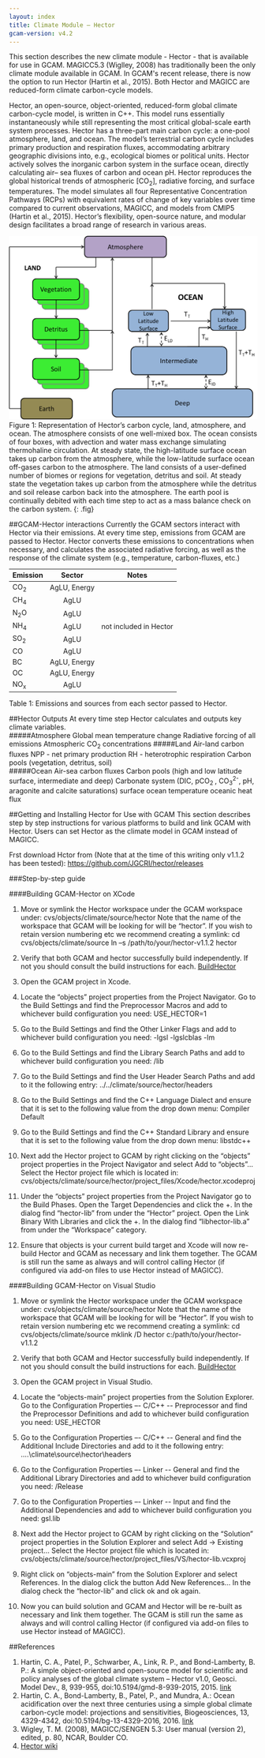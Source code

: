 ```yaml
---
layout: index
title: Climate Module – Hector	
gcam-version: v4.2
---
```


This section describes the new climate module - Hector - that is available for use in GCAM. MAGICC5.3 (Wiglley, 2008) has traditionally been the only climate module available in GCAM.  In GCAM's recent release, there is now the option to run Hector (Hartin et al., 2015).  Both Hector and MAGICC are reduced-form climate carbon-cycle models. 

Hector, an open-source, object-oriented, reduced-form global climate carbon-cycle model, is written in C++. This model runs essentially instantaneously while still representing the most critical global-scale earth system processes. Hector has a three-part main carbon cycle: a one-pool atmosphere, land, and ocean. The model’s terrestrial carbon cycle includes primary production and respiration fluxes, accommodating arbitrary geographic divisions into, e.g., ecological biomes or political units. Hector actively solves the inorganic carbon system in the surface ocean, directly calculating air– sea fluxes of carbon and ocean pH. Hector reproduces the global historical trends of atmospheric [CO<sub>2</sub>], radiative forcing, and surface temperatures. The model simulates all four Representative Concentration Pathways (RCPs) with equivalent rates of change of key variables over time compared to current observations, MAGICC, and models from CMIP5 (Hartin et al., 2015). Hector’s flexibility, open-source nature, and modular design facilitates a broad range of research in various areas. 

![Hector Carbon Cycle diagram](gcam-figs/hector_box_model.png)<br/>
Figure 1: Representation of Hector’s carbon cycle, land, atmosphere, and ocean. The atmosphere consists of one well-mixed box. The ocean consists of four boxes, with advection and water mass exchange simulating thermohaline circulation. At steady state, the high-latitude surface ocean takes up carbon from the atmosphere, while the low-latitude surface ocean off-gases carbon to the atmosphere. The land consists of a user-defined number of biomes or regions for vegetation, detritus and soil. At steady state the vegetation takes up carbon from the atmosphere while the detritus and soil release carbon back into the atmosphere. The earth pool is continually debited with each time step to act as a mass balance check on the carbon system. 
{: .fig}

##GCAM-Hector interactions
Currently the GCAM sectors interact with Hector via their emissions.  At every time step, emissions from GCAM are passed to Hector. Hector converts these emissions to concentrations when necessary, and calculates the associated radiative forcing, as well as the response of the climate system (e.g., temperature, carbon-fluxes, etc.)  

| Emission| Sector  | Notes |
| ------- |:-------:| :------: |
| CO<sub>2</sub>     | AgLU, Energy  | |
| CH<sub>4</sub>     | AgLU    | |
| N<sub>2</sub>O 	  | AgLU    | |
| NH<sub>4</sub>     | AgLU    | not included in Hector |
| SO<sub>2</sub>    | AgLU    | |
| CO 	  | AgLU    |         |
| BC      | AgLU, Energy    | |
| OC      | AgLU, Energy    ||
| NO<sub>x</sub> 	  | AgLU    | |
Table 1: Emissions and sources from each sector passed to Hector. 

##Hector Outputs
At every time step Hector calculates and outputs key climate variables.  
#####Atmosphere
Global mean temperature change
Radiative forcing of all emissions
Atmospheric CO<sub>2</sub> concentrations
#####Land
Air-land carbon fluxes
NPP - net primary production
RH - heterotrophic respiration
Carbon pools (vegetation, detritus, soil)	
#####Ocean
Air-sea carbon fluxes
Carbon pools (high and low latitude surface, intermediate and deep)
Carbonate system (DIC, pCO<sub>2 </sub>, CO<sub>3</sub><sup>2-</sup>, pH, aragonite and calcite saturations)
surface ocean temperature
oceanic heat flux

##Getting and Installing Hector for Use with GCAM
This section describes step by step instructions for various platforms to build and link GCAM with Hector.  Users can set Hector as the climate model in GCAM instead of MAGICC.

Frst download Hctor from (Note that at the time of this writing only v1.1.2 has been tested): https://github.com/JGCRI/hector/releases

###Step-by-step guide

####Building GCAM-Hector on XCode

1. Move or symlink the Hector workspace under the GCAM workspace under:
cvs/objects/climate/source/hector 
Note that the name of the workspace that GCAM will be looking for will be “hector”.  If you wish to retain version numbering etc we recommend creating a symlink:
cd  cvs/objects/climate/source
ln –s /path/to/your/hector-v1.1.2 hector

2. Verify that both GCAM and hector successfully build independently.  If not you should consult the build instructions for each. [BuildHector](https://github.com/JGCRI/hector/wiki/BuildHector)

3. Open the GCAM project in Xcode.

4. Locate the “objects” project properties from the Project Navigator.
Go to the Build Settings and find the Preprocessor Macros and add to whichever build configuration you need:
USE_HECTOR=1

5. Go to the Build Settings and find the Other Linker Flags and add to whichever build configuration you need:
-lgsl
-lgslcblas
-lm

6. Go to the Build Settings and find the Library Search Paths and add to whichever build configuration you need:
<path to gsl install>/lib

7. Go to the Build Settings and find the User Header Search Paths and add to it the following entry:
../../climate/source/hector/headers

8. Go to the Build Settings and find the C++ Language Dialect and ensure that it is set to the following value from the drop down menu:
Compiler Default

9. Go to the Build Settings and find the C++ Standard Library and ensure that it is set to the following value from the drop down menu:
libstdc++ 

10. Next add the Hector project to GCAM by right clicking on the “objects” project properties in the Project Navigator and select Add to “objects”…
Select the Hector project file which is located in:
cvs/objects/climate/source/hector/project_files/Xcode/hector.xcodeproj

11. Under the “objects” project properties from the Project Navigator go to the Build Phases.
Open the Target Dependencies and click the +.  In the dialog find “hector-lib” from under the “Hector” project.
Open the Link Binary With Libraries and click the +.  In the dialog find “libhector-lib.a” from under the “Workspace” category.

12. Ensure that objects is your current build target and Xcode will now re-build Hector and GCAM as necessary and link them together.  The GCAM is still run the same as always and will control calling Hector (if configured via add-on files to use Hector instead of MAGICC).

####Building GCAM-Hector on Visual Studio
1.  Move or symlink the Hector workspace under the GCAM workspace under:
cvs/objects/climate/source/hector 
Note that the name of the workspace that GCAM will be looking for will be “Hector”.  If you wish to retain version numbering etc we recommend creating a symlink:
cd  cvs/objects/climate/source
mklink /D  hector c:/path/to/your/hector-v1.1.2

2. Verify that both GCAM and Hector successfully build independently.  If not you should consult the build instructions for each. [BuildHector](https://github.com/JGCRI/hector/wiki/BuildHector)

3. Open the GCAM project in Visual Studio.

4. Locate the “objects-main” project properties from the Solution Explorer.
Go to the Configuration Properties –- C/C++ -- Preprocessor and find the Preprocessor Definitions and add to whichever build configuration you need:
USE_HECTOR

5. Go to the Configuration Properties –- C/C++ -- General and find the Additional Include Directories and add to it the following entry:
..\..\climate\source\hector\headers

6. Go to the Configuration Properties –- Linker -- General and find the Additional Library Directories and add to whichever build configuration you need:
<path to gsl install>/Release

7. Go to the Configuration Properties –- Linker -- Input and find the Additional Dependencies and add to whichever build configuration you need:
gsl.lib

8. Next add the Hector project to GCAM by right clicking on the “Solution” project properties in the Solution Explorer and select Add -> Existing project…
Select the Hector project file which is located in:
cvs/objects/climate/source/hector/project_files/VS/hector-lib.vcxproj

9. Right click on “objects-main” from the Solution Explorer and select References.
In the dialog click the button Add New References…  In the dialog check the “hector-lib” and click ok and ok again.

10. Now you can build solution and GCAM and Hector will be re-built as necessary and link them together.  The GCAM is still run the same as always and will control calling Hector (if configured via add-on files to use Hector instead of MAGICC).

##References
1. Hartin, C. A., Patel, P., Schwarber, A., Link, R. P., and Bond-Lamberty, B. P.: A simple object-oriented and open-source model for scientific and policy analyses of the global climate system – Hector v1.0, Geosci. Model Dev., 8, 939-955, doi:10.5194/gmd-8-939-2015, 2015. [link](http://www.geosci-model-dev.net/8/939/2015/)
2. Hartin, C. A., Bond-Lamberty, B., Patel, P., and Mundra, A.: Ocean acidification over the next three centuries using a simple global climate carbon-cycle model: projections and sensitivities, Biogeosciences, 13, 4329-4342, doi:10.5194/bg-13-4329-2016, 2016. [link](http://www.biogeosciences.net/13/4329/2016/bg-13-4329-2016.html)
3. Wigley, T. M. (2008), MAGICC/SENGEN 5.3: User manual (version 2), edited, p. 80, NCAR, Boulder CO.
4. [Hector wiki](https://github.com/JGCRI/hector/wiki)

